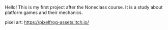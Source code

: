 Hello!
This is my first project after the Noneclass course. It is a study about platform games and their mechanics.

pixel art: https://pixelfrog-assets.itch.io/
